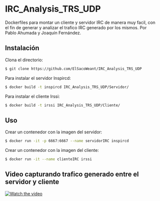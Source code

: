 # IRC_Analysis_TRS_UDP
Dockerfiles para montar un cliente y servidor IRC de manera muy facil, con el fin de generar y analizar el trafico IRC generado por los mismos.
Por Pablo Ahumada y Joaquín Fernández.

## Instalación

Clona el directorio:
```sh
$ git clone https://github.com/ElSacoWeant/IRC_Analysis_TRS_UDP
```

Para instalar el servidor Inspircd:
```sh
$ docker build -t inspircd IRC_Analysis_TRS_UDP/Servidor/
```

Para instalar el cliente Irssi:
```sh
$ docker build -t irssi IRC_Analysis_TRS_UDP/Cliente/
```


## Uso

Crear un contenedor con la imagen del servidor:
```sh
$ docker run -it -p 6667:6667 --name servidorIRC inspircd
```

Crear un contenedor con la imagen del cliente:
```sh
$ docker run -it --name clienteIRC irssi
```


## Video capturando trafico generado entre el servidor y cliente

[![Watch the video](https://img.youtube.com/vi/LIOw5wZKxmw/hqdefault.jpg)](https://youtu.be/LIOw5wZKxmw)

